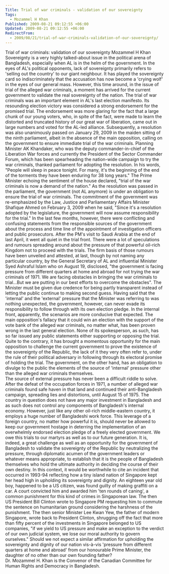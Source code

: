 ```yaml
---
Title: Trial of war criminals - validation of our sovereignty
Tags:
  - Mozammel H Khan
Published: 2009-08-21 09:12:55 +06:00
Updated: 2009-08-21 09:12:55 +06:00
RedirectFrom:
  - 2009/08/21/trial-of-war-criminals-validation-of-our-sovereignty/
---
```


Trial of war criminals: validation of our sovereignty 
Mozammel H Khan
Sovereignty is a very highly talked-about issue in the political arena of Bangladesh, especially when AL is in the helm of the government. In the eyes of AL's political opponents, lack of sovereignty primarily refers to 'selling out the country' to our giant neighbour. It has played the sovereignty card so indiscriminately that the accusation has now become a 'crying wolf' in the eyes of our general mass. However, this time around, in the issue of trial of the alleged war criminals, a moment has arrived for the current government to validate the real sovereignty of the nation.
The trial of war criminals was an important element in AL's last election manifesto. Its resounding election victory was considered a strong endorsement for the promised trial. The endorsement was more glaring for the fact that a large chunk of our young voters, who, in spite of the fact, were made to learn the distorted and truncated history of our great war of liberation, came out in large numbers and voted for the AL-led alliance.  Subsequently, a resolution was also unanimously passed on January 29, 2009 in the maiden sitting of the ninth parliament, albeit in the absence of the main opposition, calling on the government to ensure immediate trial of the war criminals. Planning Minister AK Khandaker, who was the deputy commander-in-chief of the Liberation War forces and currently the President of the Sector Commander Forum, which has been spearheading the nation-wide campaign to try the war criminals, thanked parliament for adopting the resolution. In his words, "People will sleep in peace tonight. For many, it's the beginning of the end of the torments they have been enduring for 38 long years." The Prime Minister echoing the sentiment of the house declared, "trial of the war criminals is now a demand of the nation." 
As the resolution was passed in the parliament, the government (not AL anymore) is under an obligation to ensure the trial of war criminals.  The commitment of the government was re-emphasized by the Law, Justice and Parliamentary Affairs Minister Shafique Ahmed on February 3, 2009 when he said, "Since it's a resolution adopted by the legislature, the government will now assume responsibility for the trial." 
In the last few months, however, there were conflicting and confusing statements from the responsible sources of the government about the process and time line of the appointment of investigation officers and public prosecutors. After the PM's visit to Saudi Arabia at the end of last April, it went all quiet in the trial front. There were a lot of speculations and rumours spreading around about the pressure of that powerful oil-rich Kingdom not to proceed with the trials.  The firm basis of those rumours have been unveiled and attested, at last, though by not naming any particular country,  by the General Secretary of AL and influential Minister Syed Ashraful Islam who on August 19, disclosed, "the government is facing pressure from different quarters at home and abroad for not trying the war criminals of 1971. We are facing obstacles in bringing the war criminals to trial...But we are putting in our best efforts to overcome the obstacles". The Minister must be given due credence for being partly transparent instead of letting the public continue to making second guess. 
Having said that the 'internal' and the 'external' pressure that the Minister was referring to was nothing unexpected, the government, however, can never evade its responsibility to follow through with its own election pledge. In the internal front, apparently, the scenarios are more conducive that expected. The main opposition's fallacy that it could win an election with the support of the vote bank of the alleged war criminals, no matter what, has been proven wrong in the last general election. None of its spokesperson, as such, has so far issued any public statements either supporting or opposing the trial. Quite to the contrary, it has brought a momentous opportunity for the main opposition to challenge the current government to prove the existence of the sovereignty of the Republic, the lack of it they very often refer to, under the rule of their political adversary in following through its electoral promise of holding the trial. The government, on the other hand, has an obligation to divulge to the public the elements of the source of 'internal' pressure other than the alleged war criminals themselves.    
The source of external pressure has never been a difficult riddle to solve. After the defeat of the occupation forces in 1971, a number of alleged war criminals found safe haven in that land and continued their anti-Bangladesh campaign, spreading lies and distortions, until August 15 of 1975. The country in question does not have any major investment in Bangladesh and as such does not control any components of Bangladesh's internal economy. However, just like any other oil-rich middle-eastern country, it employs a huge number of Bangladeshi work force. This leverage of a foreign country, no matter how powerful it is, should never be allowed to keep our government hostage in deterring the implementation of an overwhelmly endorsed election pledge of a freely elected government.  We owe this trials to our martyrs as well as to our future generation. It is, indeed, a great challenge as well as an opportunity for the government of Bangladesh to validate the sovereignty of the Republic by neutralizing the pressure, through diplomatic acumen of the government leaders or whatever means appropriate, to establish that it is the people of Bangladesh themselves who hold the ultimate authority in deciding the course of their own destiny.
In this context, it would be worthwhile to cite an incident that occurred in 1993-94 reflecting how a tiny island nation of Singapore kept her head high in upholding its sovereignty and dignity. An eighteen year old boy, happened to be a US citizen, was found guilty of making graffiti on a car. A court convicted him and awarded him 'ten rounds of caning', a common punishment for this kind of crimes in Singaporean law. The then US President Bill Clinton wrote to Singapore PM requesting him to commute the sentence on humanitarian ground considering the harshness of the punishment. The then senior Minister Lee Kwan Yew, the father of modern Singapore, wrote back to President Clinton, shrugging off the fact that more than fifty percent of the investments in Singapore belonged to US companies, "if we yield to US pressure and make an exception to the verdict of our own judicial system, we lose our moral authority to govern ourselves."  Should we not expect a similar affirmation for upholding the sovereignty and dignity of our nation vis-à-vis 'pressure from different quarters at home and abroad' from our honourable Prime Minister, the daughter of no other than our own founding father?     
Dr. Mozammel H. Khan is the Convenor of the Canadian Committee for Human Rights and Democracy in Bangladesh.                

